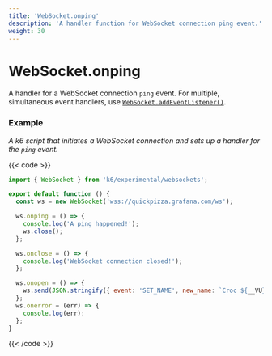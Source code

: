 ```yaml
---
title: 'WebSocket.onping'
description: 'A handler function for WebSocket connection ping event.'
weight: 30
---
```


# WebSocket.onping

A handler for a WebSocket connection `ping` event.
For multiple, simultaneous event handlers, use [`WebSocket.addEventListener()`](https://grafana.com/docs/k6/<K6_VERSION>/javascript-api/k6-experimental/websockets/websocket/websocket-addeventlistener).

### Example

_A k6 script that initiates a WebSocket connection and sets up a handler for the `ping` event._

{{< code >}}

<!-- md-k6:skip -->

```javascript
import { WebSocket } from 'k6/experimental/websockets';

export default function () {
  const ws = new WebSocket('wss://quickpizza.grafana.com/ws');

  ws.onping = () => {
    console.log('A ping happened!');
    ws.close();
  };

  ws.onclose = () => {
    console.log('WebSocket connection closed!');
  };

  ws.onopen = () => {
    ws.send(JSON.stringify({ event: 'SET_NAME', new_name: `Croc ${__VU}` }));
  };
  ws.onerror = (err) => {
    console.log(err);
  };
}
```

{{< /code >}}
